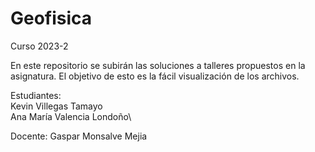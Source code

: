 # Geofisica
 Curso 2023-2

En este repositorio se subirán las soluciones a talleres propuestos en la asignatura. El objetivo de esto es la fácil visualización de los archivos.

Estudiantes:\
Kevin Villegas Tamayo\
Ana María Valencia Londoño\

Docente: Gaspar Monsalve Mejia